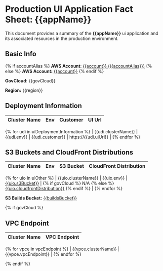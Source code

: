 # Production UI Application Fact Sheet: {{appName}}

This document provides a summary of the **{{appName}}** ui application and its associated resources in the production environment.

## Basic Info

{% if accountAlias %}
**AWS Account:** [{{account}} ({{accountAlias}})](https://{{accountAlias}}.signin.{{awsLink}}/console)
{% else %}
**AWS Account:** [{{account}}](https://{{account}}.signin.{{awsLink}}/console)
{% endif %}

**GovCloud:** {{govCloud}}

**Region:** {{region}}

## Deployment Information

| Cluster Name | Env | Customer | UI Url |
| ------------ | --- | -------- | ------ |
{% for udi in uiDeploymentInformation %}
| {{udi.clusterName}} | {{udi.env}} | {{udi.customer}} | https://{{udi.uiUrl}} |
{% endfor %}

## S3 Buckets and CloudFront Distributions

| Cluster Name | Env | S3 Bucket | CloudFront Distribution |
| ------------ | --- | --------- | ----------------------- |
{% for uio in uiOther %}
| {{uio.clusterName}} | {{uio.env}} | [{{uio.s3Bucket}}](https://console.{{awsLink}}/s3/buckets/{{uio.s3Bucket}}?region={{region}}&tab=objects) | {% if govCloud %} N/A {% else %} [{{uio.cloudfrontDistribution}}](https://{{region}}.console.aws.amazon.com/cloudfront/v3/home?region={{region}}#/distributions/{{uio.cloudfrontDistribution}}) {% endif %} |
{% endfor %}

**S3 Builds Bucket:** [{{buildsBucket}}](https://console.{{awsLink}}/s3/buckets/{{buildsBucket}}?region={{region}}&tab=objects)

{% if govCloud %} 
## VPC Endpoint

| Cluster Name | VPC Endpoint |
| ------------ | ------------ |
{% for vpce in vpcEndpoint %}
| {{vpce.clusterName}} | {{vpce.vpcEndpoint}} |
{% endfor %}

{% endif %}
